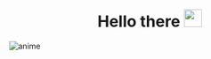 <h1 align="center">Hello there
<img src="https://github.com/blackcater/blackcater/raw/main/images/Hi.gif" height="32"/></h1>

![anime](https://count.getloli.com/get/@dinozzzzzawrik?theme=moebooru)
